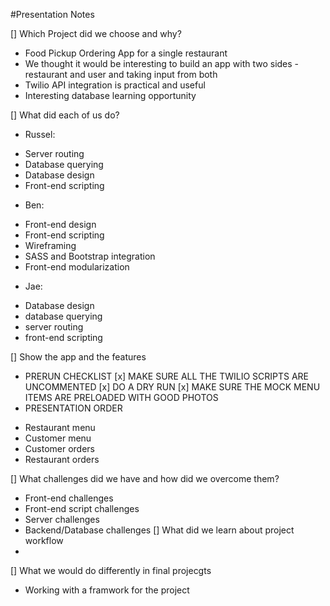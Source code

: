 #Presentation Notes

[] Which Project did we choose and why?
* Food Pickup Ordering App for a single restaurant
* We thought it would be interesting to build an app with two sides - restaurant and user and taking input from both
* Twilio API integration is practical and useful
* Interesting database learning opportunity

[] What did each of us do?
* Russel:
- Server routing
- Database querying
- Database design
- Front-end scripting
* Ben:
- Front-end design
- Front-end scripting
- Wireframing
- SASS and Bootstrap integration
- Front-end modularization
* Jae:
- Database design
- database querying
- server routing
- front-end scripting

[] Show the app and the features
* PRERUN CHECKLIST
[x] MAKE SURE ALL THE TWILIO SCRIPTS ARE UNCOMMENTED
[x] DO A DRY RUN
[x] MAKE SURE THE MOCK MENU ITEMS ARE PRELOADED WITH GOOD PHOTOS
* PRESENTATION ORDER
- Restaurant menu
- Customer menu
- Customer orders
- Restaurant orders

[] What challenges did we have and how did we overcome them?
- Front-end challenges
- Front-end script challenges
- Server challenges
- Backend/Database challenges
[] What did we learn about project workflow
- 
[] What we would do differently in final projecgts
- Working with a framwork for the project
